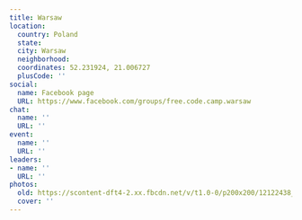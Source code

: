 ```yaml
---
title: Warsaw
location:
  country: Poland
  state: 
  city: Warsaw
  neighborhood: 
  coordinates: 52.231924, 21.006727
  plusCode: ''
social:
  name: Facebook page
  URL: https://www.facebook.com/groups/free.code.camp.warsaw
chat:
  name: ''
  URL: ''
event:
  name: ''
  URL: ''
leaders:
- name: ''
  URL: ''
photos:
  old: https://scontent-dft4-2.xx.fbcdn.net/v/t1.0-0/p200x200/12122438_953157178073067_8640507663885281059_n.jpg?oh=e8b850cf3f97a38518bc01633a337295&oe=595F1528
  cover: ''
---
```

